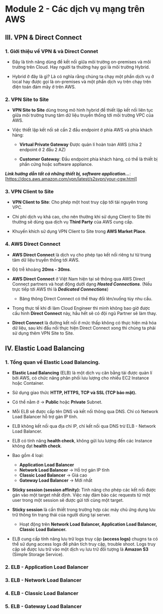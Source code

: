 # **Module 2 - Các dịch vụ mạng trên AWS**
## **III. VPN & Direct Connect**
### 1. Giới thiệu về VPN & và Direct Connet

- Đây là tính năng dùng để kết nối giữa môi trường on-premises và môi trường trên Cloud. Hay người ta thường hay gọi là môi trường Hybrid. 

- Hybrid ở đây là gì? Là có nghĩa rằng chúng ta chạy một phần dịch vụ ở local hay được gọi là on-premises và một phần dịch vụ trên chạy trên điện toán đám mây ở trên AWS. 
### 2. VPN Site to Site

- **VPN Site to Site** dùng trong mô hình hybrid để thiết lập kết nối liên tục giữa môi trường trung tâm dữ liệu truyền thống tới môi trường VPC của AWS. 

- Việc thiết lập kết nối sẽ cần 2 đầu endpoint ở phía AWS và phía khách hàng: 

    + **Virtual Private Gateway** Được quản lí hoàn toàn AWS (chia 2 endpoint ở 2 đầu 2 AZ)

    + **Customer Gateway**: Đầu endpoint phía khách hàng, có thể là thiết bị phần cứng hoặc software appliance. 

***Link hướng dẫn tất cả những thiết bị, software application...***: [https://docs.aws.amazon.com/vpn/latest/s2svpn/your-cgw.html]

### 3. VPN Client to Site
- **VPN Client to Site**: Cho phép một host truy cập tới tài nguyên trong VPC. 

- Chi phí dịch vụ khá cao, cho nên thường khi sử dụng Client to Site thì thường sẽ dùng qua dịch vụ **Third Party** của AWS cung cấp. 

- Khuyến khích sử dụng VPN Client to Site trong **AWS Market Place**.

### 4. AWS Direct Connect

- **AWS Direct Connect** là dịch vụ cho phép tạo kết nối riêng tư từ trung tâm dữ liệu truyền thống tới AWS.

- Độ trễ khoảng **20ms - 30ms**. 

- **AWS Direct Connect** ở Việt Nam hiện tại sẽ thông qua AWS Direct Connect partners và hoạt động dưới dạng ***Hosted Connections***. (Nếu trực tiếp tới AWS thì là ***Dedicated Connections***)

    + Băng thông Direct Connect có thể thay đổi lên/xuống tùy nhu cầu.   

- Trong thực tế khi đi làm Cloud Engineer thì mình không bao giờ được cấu hình **Direct Connect** này, hầu hết sẽ có đội ngũ Partner sẽ làm thay.

- **Direct Connect** là đường kết nối ở mức thấp không có thực hiện mã hóa dữ liệu, sau khi đấu nối thực hiện Direct Connect xong thì chúng ta phải sử dụng thêm VPN Site to Site.

## **IV. Elastic Load Balancing**

### 1. Tổng quan về Elastic Load Balancing.
- **Elastic Load Balancing** (ELB) là một dịch vụ cân bằng tải được quản lí bởi AWS, có chức năng phân phối lưu lượng cho nhiều EC2 Instance hoặc Container.

- Sử dụng giao thức **HTTP, HTTPS, TCP và SSL (TCP bảo mật).**

- Có thể nằm ở -> **Public** hoặc **Private** Subnet.

- Mỗi ELB sẽ được cấp tên DNS và kết nối thông qua DNS. Chỉ có Network Load Balancer hỗ trợ gán IP tĩnh. 

- ELB không kết nối qua địa chỉ IP, chỉ kết nối qua DNS trừ ELB - Network Load Balancer.

- ELB có tính năng **health check**, không gửi lưu lượng đến các Instance không đạt **health check**.

- Bao gồm 4 loại: 
    + **Application Load Balancer**
    + **Network Load Balancer** -> Hỗ trợ gán IP tĩnh
    + **Classic Load Balancer** -> Giá cao
    + **Gateway Load Balancer** -> Mới nhất

- **Sticky session (session affinity):** Tính năng cho phép các kết nối được gán vào một target nhất định. Việc này đảm bảo các requests từ một user trong một session sẽ được gửi tới cùng một target. 

- **Sticky session** là cần thiết trong trường hợp các máy chủ ứng dụng lưu trữ thông tin trạng thái của người dùng tại server. 

    + Hoạt động trên **Network Load Balancer, Application Load Balancer, Classic Load Balancer.**

- ELB cung cấp tính năng lưu trữ logs truy cập **(access logs)** chugns ta có thể sử dụng access logs để phân tích truy cập, trouble shoot. Logs truy cập sẽ được lưu trữ vào một dịch vụ lưu trữ đối tượng là **Amazon S3** (Simple Storage Service).


### 2. ELB - Application Load Balancer

### 3. ELB - Network Load Balancer
### 4. ELB - Classic Load Balancer
### 5. ELB - Gateway Load Balancer

